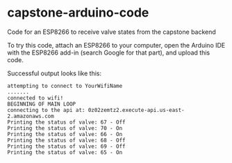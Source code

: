 # capstone-arduino-code
Code for an ESP8266 to receive valve states from the capstone backend

To try this code, attach an ESP8266 to your computer, open the Arduino IDE with the ESP8266 add-in (search Google for that part),
and upload this code.

Successful output looks like this:

```
attempting to connect to YourWifiName
.......
connected to wifi!
BEGINNING OF MAIN LOOP
connecting to the api at: 0z02zemtz2.execute-api.us-east-2.amazonaws.com
Printing the status of valve: 67 - Off
Printing the status of valve: 70 - On
Printing the status of valve: 66 - On
Printing the status of valve: 68 - Off
Printing the status of valve: 69 - Off
Printing the status of valve: 65 - On

```
